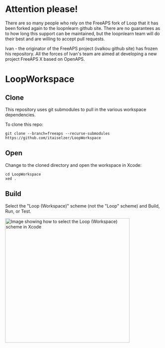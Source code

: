# Attention please!

There are so many people who rely on the FreeAPS fork of Loop that it has been forked again to the loopnlearn github site. There are no guarantees as to how long this support can be maintained, but the loopnlearn team will do their best and are willing to accept pull requests.

Ivan - the originator of the FreeAPS project (ivalkou github site) has frozen his repository. All the forces of Ivan's team are aimed at developing a new project FreeAPS X based on OpenAPS. 


# LoopWorkspace

## Clone

This repository uses git submodules to pull in the various workspace dependencies.

To clone this repo:

```
git clone --branch=freeaps --recurse-submodules https://github.com/itaiselzer/LoopWorkspace
```


## Open

Change to the cloned directory and open the workspace in Xcode:

```
cd LoopWorkspace
xed .
```

## Build

Select the "Loop (Workspace)" scheme (not the "Loop" scheme) and Build, Run, or Test.

<a href="/docs/scheme-selection.png"><img src="/docs/scheme-selection.png?raw=true" alt="Image showing how to select the Loop (Workspace) scheme in Xcode" width="400"></a>
